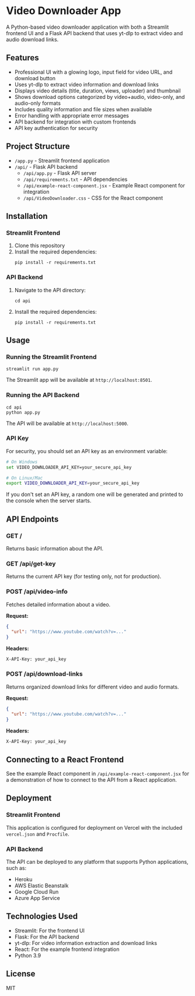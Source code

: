 # Video Downloader App

A Python-based video downloader application with both a Streamlit frontend UI and a Flask API backend that uses yt-dlp to extract video and audio download links.

## Features

- Professional UI with a glowing logo, input field for video URL, and download button
- Uses yt-dlp to extract video information and download links
- Displays video details (title, duration, views, uploader) and thumbnail
- Shows download options categorized by video+audio, video-only, and audio-only formats
- Includes quality information and file sizes when available
- Error handling with appropriate error messages
- API backend for integration with custom frontends
- API key authentication for security

## Project Structure

- `/app.py` - Streamlit frontend application
- `/api/` - Flask API backend
  - `/api/app.py` - Flask API server
  - `/api/requirements.txt` - API dependencies
  - `/api/example-react-component.jsx` - Example React component for integration
  - `/api/VideoDownloader.css` - CSS for the React component

## Installation

### Streamlit Frontend

1. Clone this repository
2. Install the required dependencies:
   ```
   pip install -r requirements.txt
   ```

### API Backend

1. Navigate to the API directory:
   ```
   cd api
   ```
2. Install the required dependencies:
   ```
   pip install -r requirements.txt
   ```

## Usage

### Running the Streamlit Frontend

```
streamlit run app.py
```

The Streamlit app will be available at `http://localhost:8501`.

### Running the API Backend

```
cd api
python app.py
```

The API will be available at `http://localhost:5000`.

### API Key

For security, you should set an API key as an environment variable:

```bash
# On Windows
set VIDEO_DOWNLOADER_API_KEY=your_secure_api_key

# On Linux/Mac
export VIDEO_DOWNLOADER_API_KEY=your_secure_api_key
```

If you don't set an API key, a random one will be generated and printed to the console when the server starts.

## API Endpoints

### GET /

Returns basic information about the API.

### GET /api/get-key

Returns the current API key (for testing only, not for production).

### POST /api/video-info

Fetches detailed information about a video.

**Request:**
```json
{
  "url": "https://www.youtube.com/watch?v=..."
}
```

**Headers:**
```
X-API-Key: your_api_key
```

### POST /api/download-links

Returns organized download links for different video and audio formats.

**Request:**
```json
{
  "url": "https://www.youtube.com/watch?v=..."
}
```

**Headers:**
```
X-API-Key: your_api_key
```

## Connecting to a React Frontend

See the example React component in `/api/example-react-component.jsx` for a demonstration of how to connect to the API from a React application.

## Deployment

### Streamlit Frontend

This application is configured for deployment on Vercel with the included `vercel.json` and `Procfile`.

### API Backend

The API can be deployed to any platform that supports Python applications, such as:

- Heroku
- AWS Elastic Beanstalk
- Google Cloud Run
- Azure App Service

## Technologies Used

- Streamlit: For the frontend UI
- Flask: For the API backend
- yt-dlp: For video information extraction and download links
- React: For the example frontend integration
- Python 3.9

## License

MIT
